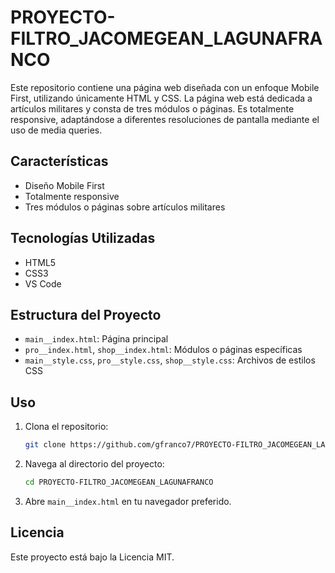 # PROYECTO-FILTRO_JACOMEGEAN_LAGUNAFRANCO


Este repositorio contiene una página web diseñada con un enfoque Mobile First, utilizando únicamente HTML y CSS. La página web está dedicada a artículos militares y consta de tres módulos o páginas. Es totalmente responsive, adaptándose a diferentes resoluciones de pantalla mediante el uso de media queries.


## Características

- Diseño Mobile First
- Totalmente responsive
- Tres módulos o páginas sobre artículos militares

## Tecnologías Utilizadas

- HTML5
- CSS3
- VS Code


## Estructura del Proyecto

- `main__index.html`: Página principal
- `pro__index.html`, `shop__index.html`: Módulos o páginas específicas
- `main__style.css`, `pro__style.css`, `shop__style.css`: Archivos de estilos CSS

## Uso

1. Clona el repositorio:
    ```bash
    git clone https://github.com/gfranco7/PROYECTO-FILTRO_JACOMEGEAN_LAGUNAFRANCO.git
    ```
2. Navega al directorio del proyecto:
    ```bash
    cd PROYECTO-FILTRO_JACOMEGEAN_LAGUNAFRANCO
    ```
3. Abre `main__index.html` en tu navegador preferido.

## Licencia

Este proyecto está bajo la Licencia MIT.
